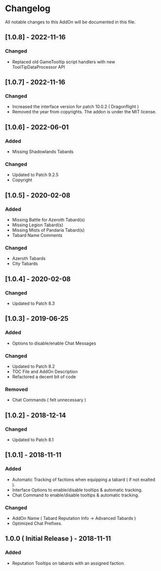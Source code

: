# Changelog
All notable changes to this AddOn will be documented in this file.

## [1.0.8] - 2022-11-16
### Changed
- Replaced old GameTooltip script handlers with new ToolTipDataProcessor API

## [1.0.7] - 2022-11-16
### Changed
- Increased the interface version for patch 10.0.2 ( Dragonflight )
- Removed the year from copyrights. The addon is under the MIT license.

## [1.0.6] - 2022-06-01
### Added
- Missing Shadowlands Tabards

### Changed
- Updated to Patch 9.2.5
- Copyright

## [1.0.5] - 2020-02-08
### Added
- Missing Battle for Azeroth Tabard(s)
- Missing Legion Tabard(s)
- Missing Mists of Pandaria Tabard(s)
- Tabard Name Comments

### Changed
- Azeroth Tabards
- City Tabards

## [1.0.4] - 2020-02-08
### Changed
- Updated to Patch 8.3

## [1.0.3] - 2019-06-25
### Added
- Options to disable/enable Chat Messages
### Changed
- Updated to Patch 8.2
- TOC File and AddOn Description
- Refactored a decent bit of code
### Removed
- Chat Commands ( felt unnecessary )

## [1.0.2] - 2018-12-14
### Changed
- Updated to Patch 8.1

## [1.0.1] - 2018-11-11
### Added
- Automatic Tracking of factions when equipping a tabard ( if not exalted ).
- Interface Options to enable/disable tooltips & automatic tracking.
- Chat Command to enable/disable tooltips & automatic tracking.
### Changed
- AddOn Name ( Tabard Reputation Info -> Advanced Tabards )
- Optimized Chat Prefixes.

## 1.0.0 ( Initial Release ) - 2018-11-11
### Added
- Reputation Tooltips on tabards with an assigned faction.
